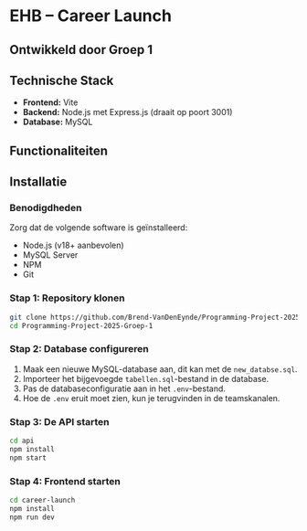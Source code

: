 # EHB – Career Launch

## Ontwikkeld door Groep 1

## Technische Stack

- **Frontend:** Vite 
- **Backend:** Node.js met Express.js (draait op poort 3001)
- **Database:** MySQL

## Functionaliteiten


## Installatie

### Benodigdheden

Zorg dat de volgende software is geïnstalleerd:

- Node.js (v18+ aanbevolen)
- MySQL Server
- NPM
- Git

### Stap 1: Repository klonen

```bash
git clone https://github.com/Brend-VanDenEynde/Programming-Project-2025-Groep-1.git
cd Programming-Project-2025-Groep-1
```

### Stap 2: Database configureren

1. Maak een nieuwe MySQL-database aan, dit kan met de `new_databse.sql`.
2. Importeer het bijgevoegde `tabellen.sql`-bestand in de database.
3. Pas de databaseconfiguratie aan in het `.env`-bestand.
4. Hoe de `.env` eruit moet zien, kun je terugvinden in de teamskanalen.

### Stap 3: De API starten

```bash
cd api
npm install 
npm start
```

### Stap 4: Frontend starten

```bash
cd career-launch
npm install
npm run dev
```
